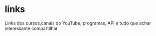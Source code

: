 # links
Links dos cursos,canais do YouTube, programas, API e tudo que achar interessante compartilhar
